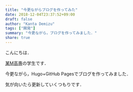 ```yaml
---
title: "今更ながらブログを作ってみた"
date: 2018-12-04T23:37:52+09:00
draft: false
author: "Kanta Demizu"
tags: ["開発"]
summary: "今更ながら，ブログを作ってみました．"
share: true
---
```


こんにちは．

[某M高専](http://www.maizuru-ct.ac.jp/)の学生です．

今更ながら，Hugo+GitHub Pagesでブログを作ってみました．

気が向いたら更新していくつもりです．

